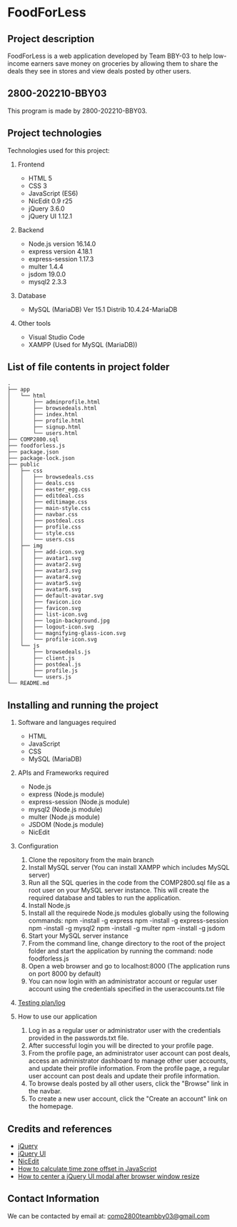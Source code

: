 # FoodForLess

## Project description

FoodForLess is a web application developed by Team BBY-03 to help low-income earners save money on groceries by allowing them to share the deals they see in stores and view deals posted by other users.

## 2800-202210-BBY03 

This program is made by 2800-202210-BBY03.

## Project technologies

Technologies used for this project:

1. Frontend
    * HTML 5 
    * CSS 3
    * JavaScript (ES6)
    * NicEdit 0.9 r25
    * jQuery 3.6.0
    * jQuery UI 1.12.1

2. Backend
    * Node.js version 16.14.0
    * express version 4.18.1
    * express-session 1.17.3
    * multer 1.4.4
    * jsdom 19.0.0
    * mysql2 2.3.3
    
3. Database
    * MySQL (MariaDB) Ver 15.1 Distrib 10.4.24-MariaDB

4. Other tools
    * Visual Studio Code
    * XAMPP (Used for MySQL (MariaDB))

## List of file contents in project folder
```
.
├── app                                
│   └── html                                
│       ├── adminprofile.html               
│       ├── browsedeals.html                
│       ├── index.html                      
│       ├── profile.html                    
│       ├── signup.html                     
│       └── users.html                      
├── COMP2800.sql                            
├── foodforless.js                          
├── package.json
├── package-lock.json
├── public                                  
│   ├── css                                 
│   │   ├── browsedeals.css                 
│   │   ├── deals.css                       
│   │   ├── easter_egg.css                  
│   │   ├── editdeal.css                    
│   │   ├── editimage.css
│   │   ├── main-style.css
│   │   ├── navbar.css
│   │   ├── postdeal.css
│   │   ├── profile.css
│   │   ├── style.css
│   │   └── users.css
│   ├── img
│   │   ├── add-icon.svg
│   │   ├── avatar1.svg
│   │   ├── avatar2.svg
│   │   ├── avatar3.svg
│   │   ├── avatar4.svg
│   │   ├── avatar5.svg
│   │   ├── avatar6.svg
│   │   ├── default-avatar.svg
│   │   ├── favicon.ico
│   │   ├── favicon.svg
│   │   ├── list-icon.svg
│   │   ├── login-background.jpg
│   │   ├── logout-icon.svg
│   │   ├── magnifying-glass-icon.svg
│   │   └── profile-icon.svg
│   └── js
│       ├── browsedeals.js
│       ├── client.js
│       ├── postdeal.js
│       ├── profile.js
│       └── users.js
└── README.md
```

## Installing and running the project

1. Software and languages required
    - HTML
    - JavaScript
    - CSS
    - MySQL (MariaDB)

2. APIs and Frameworks required
    - Node.js 
    - express (Node.js module)
    - express-session (Node.js module)
    - mysql2 (Node.js module)
    - multer (Node.js module)
    - JSDOM (Node.js module)
    - NicEdit

3. Configuration
    1. Clone the repository from the main branch
    2. Install MySQL server (You can install XAMPP which includes MySQL server)
    3. Run all the SQL queries in the code from the COMP2800.sql file as a root user on your MySQL server instance. This will create the required database and tables to run the application.
    4. Install Node.js
    5. Install all the requirede Node.js modules globally using the following commands:
        npm -install -g express
        npm -install -g express-session
        npm -install -g mysql2
        npm -install -g multer
        npm -install -g jsdom
    6. Start your MySQL server instance
    7. From the command line, change directory to the root of the project folder and start the application by running the command: node foodforless.js
    8. Open a web browser and go to localhost:8000 (The application runs on port 8000 by default)
    9. You can now login with an administrator account or regular user account using the credentials specified in the useraccounts.txt file

4. [Testing plan/log](https://docs.google.com/spreadsheets/d/1hT7aN8KcQ0bGoOxY-3B9k68t5wRmzynt-ZkHXiF6c48/edit#gid=394496370)

5. How to use our application
    1. Log in as a regular user or administrator user with the credentials provided in the passwords.txt file.
    2. After successful login you will be directed to your profile page.
    3. From the profile page, an administrator user account can post deals, access an administrator dashboard to manage other user accounts, and update their profile information. From the profile page, a regular user account can post deals and update their profile information.
    4. To browse deals posted by all other users, click the "Browse" link in the navbar.
    5. To create a new user account, click the "Create an account" link on the homepage.

## Credits and references

* [jQuery](https://jquery.com/)
* [jQuery UI](https://jqueryui.com/)
* [NicEdit](https://nicedit.com/)
* [How to calculate time zone offset in JavaScript](https://stackoverflow.com/questions/7403486/add-or-subtract-timezone-difference-to-javascript-date)
* [How to center a jQuery UI modal after browser window resize](https://stackoverflow.com/questions/3060146/how-to-auto-center-jquery-ui-dialog-when-resizing-browser)

## Contact Information

We can be contacted by email at: comp2800teambby03@gmail.com
